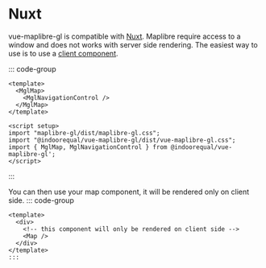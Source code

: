 # Nuxt

vue-maplibre-gl is compatible with [Nuxt](https://nuxt.com/). Maplibre require access to a window and does not works with server side rendering.
The easiest way to use is to use a [client component](https://nuxt.com/docs/guide/directory-structure/components#client-components).

::: code-group
```vue [map.client.vue]
<template>
  <MglMap>
    <MglNavigationControl />
  </MglMap>
</template>

<script setup>
import "maplibre-gl/dist/maplibre-gl.css";
import "@indoorequal/vue-maplibre-gl/dist/vue-maplibre-gl.css";
import { MglMap, MglNavigationControl } from @indoorequal/vue-maplibre-gl';
</script>
```
:::

You can then use your map component, it will be rendered only on client side.
::: code-group
```vue [app.vue]
<template>
  <div>
    <!-- this component will only be rendered on client side -->
    <Map />
  </div>
</template>
:::
